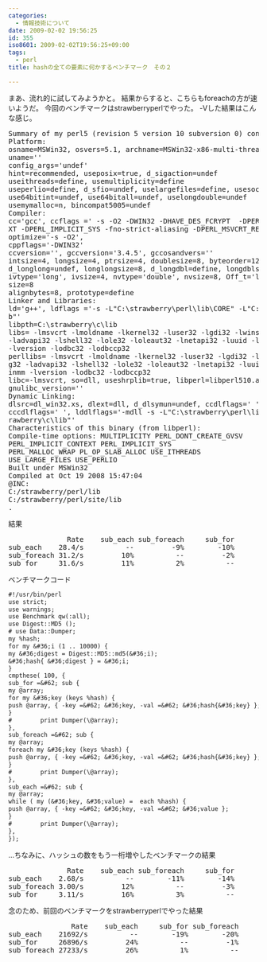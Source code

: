 ```yaml
---
categories:
  - 情報技術について
date: 2009-02-02 19:56:25
id: 355
iso8601: 2009-02-02T19:56:25+09:00
tags:
  - perl
title: hashの全ての要素に何かするベンチマーク　その２

---
```


<p>まあ、流れ的に試してみようかと。
結果からすると、こちらもforeachの方が速いようだ。
今回のベンチマークはstrawberryperlでやった。
-Vした結果はこんな感じ。</p>

<pre>Summary of my perl5 (revision 5 version 10 subversion 0) configuration:
Platform:
osname=MSWin32, osvers=5.1, archname=MSWin32-x86-multi-thread
uname=''
config_args='undef'
hint=recommended, useposix=true, d_sigaction=undef
useithreads=define, usemultiplicity=define
useperlio=define, d_sfio=undef, uselargefiles=define, usesocks=undef
use64bitint=undef, use64bitall=undef, uselongdouble=undef
usemymalloc=n, bincompat5005=undef
Compiler:
cc='gcc', ccflags =' -s -O2 -DWIN32 -DHAVE_DES_FCRYPT  -DPERL_IMPLICIT_CONTE
XT -DPERL_IMPLICIT_SYS -fno-strict-aliasing -DPERL_MSVCRT_READFIX',
optimize='-s -O2',
cppflags='-DWIN32'
ccversion='', gccversion='3.4.5', gccosandvers=''
intsize=4, longsize=4, ptrsize=4, doublesize=8, byteorder=1234
d_longlong=undef, longlongsize=8, d_longdbl=define, longdblsize=12
ivtype='long', ivsize=4, nvtype='double', nvsize=8, Off_t='long long', lseek
size=8
alignbytes=8, prototype=define
Linker and Libraries:
ld='g++', ldflags ='-s -L"C:\strawberry\perl\lib\CORE" -L"C:\strawberry\c\li
b"'
libpth=C:\strawberry\c\lib
libs= -lmsvcrt -lmoldname -lkernel32 -luser32 -lgdi32 -lwinspool -lcomdlg32
-ladvapi32 -lshell32 -lole32 -loleaut32 -lnetapi32 -luuid -lws2_32 -lmpr -lwinmm
-lversion -lodbc32 -lodbccp32
perllibs= -lmsvcrt -lmoldname -lkernel32 -luser32 -lgdi32 -lwinspool -lcomdl
g32 -ladvapi32 -lshell32 -lole32 -loleaut32 -lnetapi32 -luuid -lws2_32 -lmpr -lw
inmm -lversion -lodbc32 -lodbccp32
libc=-lmsvcrt, so=dll, useshrplib=true, libperl=libperl510.a
gnulibc_version=''
Dynamic Linking:
dlsrc=dl_win32.xs, dlext=dll, d_dlsymun=undef, ccdlflags=' '
cccdlflags=' ', lddlflags='-mdll -s -L"C:\strawberry\perl\lib\CORE" -L"C:\st
rawberry\c\lib"'
Characteristics of this binary (from libperl):
Compile-time options: MULTIPLICITY PERL_DONT_CREATE_GVSV
PERL_IMPLICIT_CONTEXT PERL_IMPLICIT_SYS
PERL_MALLOC_WRAP PL_OP_SLAB_ALLOC USE_ITHREADS
USE_LARGE_FILES USE_PERLIO
Built under MSWin32
Compiled at Oct 19 2008 15:47:04
@INC:
C:/strawberry/perl/lib
C:/strawberry/perl/site/lib
.
</pre>

<p>
結果</p>

<pre>              Rate    sub_each sub_foreach     sub_for
sub_each    28.4/s          --         -9%        -10%
sub_foreach 31.2/s         10%          --         -2%
sub_for     31.6/s         11%          2%          --
</pre>

<p>ベンチマークコード</p>

```default
#!/usr/bin/perl
use strict;
use warnings;
use Benchmark qw(:all);
use Digest::MD5 ();
# use Data::Dumper;
my %hash;
for my &#36;i (1 .. 10000) {
my &#36;digest = Digest::MD5::md5(&#36;i);
&#36;hash{ &#36;digest } = &#36;i;
}
cmpthese( 100, {
sub_for =&#62; sub {
my @array;
for my &#36;key (keys %hash) {
push @array, { -key =&#62; &#36;key, -val =&#62; &#36;hash{&#36;key} };
}
#        print Dumper(\@array);
},
sub_foreach =&#62; sub {
my @array;
foreach my &#36;key (keys %hash) {
push @array, { -key =&#62; &#36;key, -val =&#62; &#36;hash{&#36;key} };
}
#        print Dumper(\@array);
},
sub_each =&#62; sub {
my @array;
while ( my (&#36;key, &#36;value) =  each %hash) {
push @array, { -key =&#62; &#36;key, -val =&#62; &#36;value };
}
#        print Dumper(\@array);
},
});
```

<p>&#133;ちなみに、ハッシュの数をもう一桁増やしたベンチマークの結果</p>

<pre>              Rate    sub_each sub_foreach     sub_for
sub_each    2.68/s          --        -11%        -14%
sub_foreach 3.00/s         12%          --         -3%
sub_for     3.11/s         16%          3%          --
</pre>

<p>念のため、前回のベンチマークをstrawberryperlでやった結果</p>

<pre>               Rate    sub_each     sub_for sub_foreach
sub_each    21692/s          --        -19%        -20%
sub_for     26896/s         24%          --         -1%
sub_foreach 27233/s         26%          1%          --
</pre>
    	